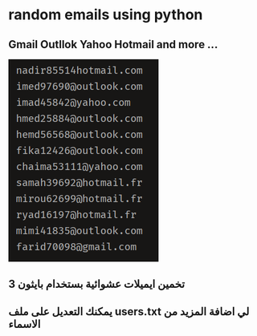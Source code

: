 # random emails using python

## Gmail Outllok Yahoo Hotmail and more ...


<img src='.proof.png' >

## تخمين ايميلات عشوائية بستخدام بايثون 3

## يمكنك التعديل على ملف users.txt لي اضافة المزيد من الاسماء 
